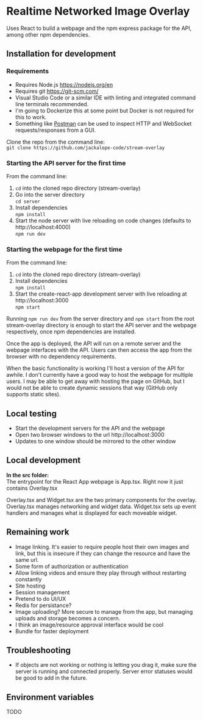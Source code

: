 # Realtime Networked Image Overlay
Uses React to build a webpage and the npm express package for the API, among other npm dependencies.
## Installation for development
### Requirements
- Requires Node.js https://nodejs.org/en
- Requires git https://git-scm.com/
- Visual Studio Code or a similar IDE with linting and integrated command line terminals recommended.
- I'm going to Dockerize this at some point but Docker is not required for this to work.
- Something like [Postman](https://www.postman.com/downloads/) can be used to inspect HTTP and WebSocket requests/responses from a GUI.

Clone the repo from the command line:  
```git clone https://github.com/jackalope-code/stream-overlay```  


### Starting the API server for the first time
From the command line:  
1. `cd` into the cloned repo directory (stream-overlay)
2. Go into the server directory  
`cd server`
3. Install dependencies  
`npm install`
4. Start the node server with live reloading on code changes (defaults to http://localhost:4000)  
`npm run dev`

### Starting the webpage for the first time
From the command line:
1. `cd` into the cloned repo directory (stream-overlay)
2. Install dependencies  
`npm install`
3. Start the create-react-app development server with live reloading at http://localhost:3000  
`npm start`

Running `npm run dev` from the server directory and `npm start` from the root stream-overlay directory is enough to start the API server and the webpage respectively, once npm dependencies are installed.

Once the app is deployed, the API will run on a remote server and the webpage interfaces with the API. Users can then access the app from the browser with no dependency requirements.

When the basic functionality is working I'll host a version of the API for awhile. I don't currently have a good way to host the webpage for multiple users. I may be able to get away with hosting the page on GitHub, but I would not be able to create dynamic sessions that way (GitHub only supports static sites).

## Local testing
- Start the development servers for the API and the webpage
- Open two browser windows to the url http://localhost:3000
- Updates to one window should be mirrored to the other window

## Local development
**In the src folder:**  
The entrypoint for the React App webpage is App.tsx. Right now it just contains Overlay.tsx

Overlay.tsx and Widget.tsx are the two primary components for the overlay. Overlay.tsx manages networking and widget data. Widget.tsx sets up event handlers and manages what is displayed for each moveable widget.

## Remaining work
- Image linking. It's easier to require people host their own images and link, but this is insecure if they can change the resource and have the same url.
- Some form of authorization or authentication
- Allow linking videos and ensure they play through without restarting constantly
- Site hosting
- Session management
- Pretend to do UI/UX
- Redis for persistance?
- Image uploading? More secure to manage from the app, but managing uploads and storage becomes a concern.
- I think an image/resource approval interface would be cool
- Bundle for faster deployment

## Troubleshooting
- If objects are not working or nothing is letting you drag it, make sure the server is running and connected properly. Server error statuses would be good to add in the future.

## Environment variables
TODO
